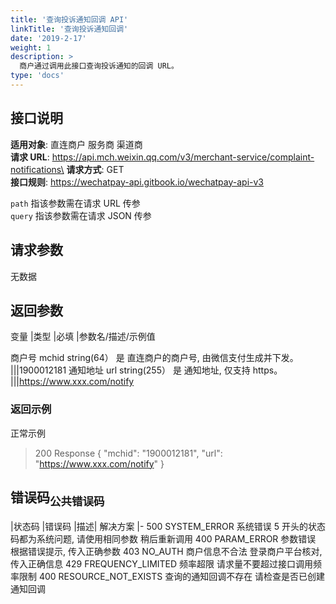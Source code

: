 ```yaml
---
title: '查询投诉通知回调 API'
linkTitle: '查询投诉通知回调'
date: '2019-2-17'
weight: 1
description: >
  商户通过调用此接口查询投诉通知的回调 URL。
type: 'docs'
---
```


## 接口说明

**适用对象**: 直连商户 服务商 渠道商\
**请求 URL**: https://api.mch.weixin.qq.com/v3/merchant-service/complaint-notifications\
**请求方式**: GET\
**接口规则**: https://wechatpay-api.gitbook.io/wechatpay-api-v3

`path` 指该参数需在请求 URL 传参\
`query` 指该参数需在请求 JSON 传参

## 请求参数

无数据

## 返回参数

变量 |类型 |必填 |参数名/描述/示例值

商户号 mchid string(64） 是 直连商户的商户号, 由微信支付生成并下发。
|||1900012181
通知地址 url string(255） 是 通知地址, 仅支持 https。
|||https://www.xxx.com/notify

### 返回示例

正常示例

> 200 Response
> {
> "mchid": "1900012181",
> "url": "https://www.xxx.com/notify"
> }

## 错误码<sub>公共错误码</sub>

|状态码 |错误码 |描述| 解决方案
|-
500 SYSTEM_ERROR 系统错误 5 开头的状态码都为系统问题, 请使用相同参数 稍后重新调用
400 PARAM_ERROR 参数错误 根据错误提示, 传入正确参数
403 NO_AUTH 商户信息不合法 登录商户平台核对, 传入正确信息
429 FREQUENCY_LIMITED 频率超限 请求量不要超过接口调用频率限制
400 RESOURCE_NOT_EXISTS 查询的通知回调不存在 请检查是否已创建通知回调
